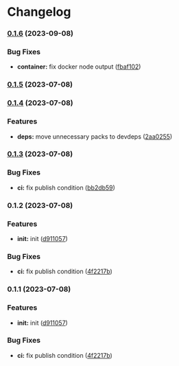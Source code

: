 # Changelog


### [0.1.6](https://github.com/yoshino-s/n8n-nodes-container/compare/v0.1.5...v0.1.6) (2023-09-08)


### Bug Fixes

* **container:** fix docker node output ([fbaf102](https://github.com/yoshino-s/n8n-nodes-container/commit/fbaf102e8faf2f72af1507817152541487149349))

### [0.1.5](https://github.com/yoshino-s/n8n-nodes-container/compare/v0.1.4...v0.1.5) (2023-07-08)

### [0.1.4](https://github.com/yoshino-s/n8n-nodes-container/compare/v0.1.3...v0.1.4) (2023-07-08)


### Features

* **deps:** move unnecessary packs to devdeps ([2aa0255](https://github.com/yoshino-s/n8n-nodes-container/commit/2aa02554fdc31cc2aa818eccdeab8bf81f2b9753))

### [0.1.3](https://github.com/yoshino-s/n8n-nodes-container/compare/v0.1.2...v0.1.3) (2023-07-08)


### Bug Fixes

* **ci:** fix publish condition ([bb2db59](https://github.com/yoshino-s/n8n-nodes-container/commit/bb2db5929af3aae714f607bf10319710264d1ec6))

### 0.1.2 (2023-07-08)


### Features

* **init:** init ([d911057](https://github.com/yoshino-s/n8n-nodes-container/commit/d91105710b8003a363ef7ed4f3c2381bdf4eb953))


### Bug Fixes

* **ci:** fix publish condition ([4f2217b](https://github.com/yoshino-s/n8n-nodes-container/commit/4f2217bbe3cb4f27585fa5a566129671c17f2d22))

### 0.1.1 (2023-07-08)


### Features

* **init:** init ([d911057](https://github.com/yoshino-s/n8n-nodes-container/commit/d91105710b8003a363ef7ed4f3c2381bdf4eb953))


### Bug Fixes

* **ci:** fix publish condition ([4f2217b](https://github.com/yoshino-s/n8n-nodes-container/commit/4f2217bbe3cb4f27585fa5a566129671c17f2d22))
